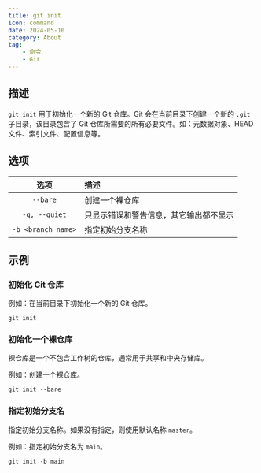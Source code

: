 ```yaml
---
title: git init
icon: command
date: 2024-05-10
category: About
tag:
    - 命令
    - Git
---
```


## 描述

`git init` 用于初始化一个新的 Git 仓库。Git 会在当前目录下创建一个新的 `.git` 子目录，该目录包含了 Git 仓库所需要的所有必要文件。如：元数据对象、HEAD 文件、索引文件、配置信息等。

## 选项

|  选项  |  描述  |
|  :----:  |  :----  |
|  `--bare`  |  创建一个裸仓库  |
|  `-q, --quiet`  |  只显示错误和警告信息，其它输出都不显示  |
|  `-b <branch name>`  |  指定初始分支名称  |

## 示例

### 初始化 Git 仓库

例如：在当前目录下初始化一个新的 Git 仓库。

```shell
git init
```

### 初始化一个裸仓库

裸仓库是一个不包含工作树的仓库，通常用于共享和中央存储库。

例如：创建一个裸仓库。

```shell
git init --bare
```

### 指定初始分支名

指定初始分支名称。如果没有指定，则使用默认名称 `master`。

例如：指定初始分支名为 `main`。

```shell
git init -b main
```
